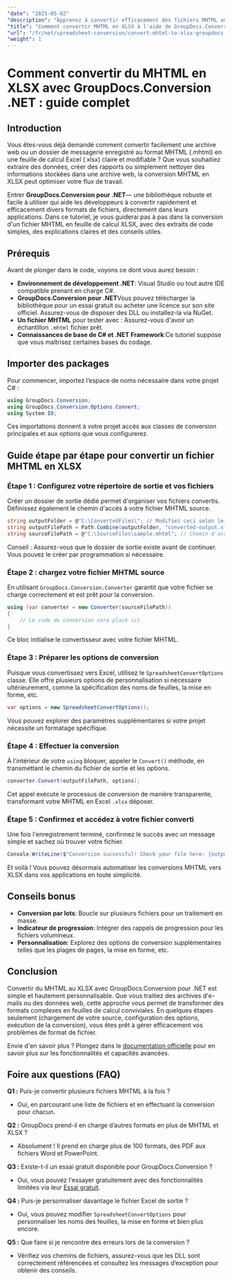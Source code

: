 ```yaml
---
"date": "2025-05-02"
"description": "Apprenez à convertir efficacement des fichiers MHTML au format XLSX d'Excel avec GroupDocs.Conversion .NET. Suivez ce guide complet pour obtenir des instructions étape par étape et les meilleures pratiques."
"title": "Comment convertir MHTML en XLSX à l'aide de GroupDocs.Conversion .NET - Guide complet"
"url": "/fr/net/spreadsheet-conversion/convert-mhtml-to-xlsx-groupdocs-net/"
"weight": 1
---
```


# Comment convertir du MHTML en XLSX avec GroupDocs.Conversion .NET : guide complet

## Introduction

Vous êtes-vous déjà demandé comment convertir facilement une archive web ou un dossier de messagerie enregistré au format MHTML (.mhtml) en une feuille de calcul Excel (.xlsx) claire et modifiable ? Que vous souhaitiez extraire des données, créer des rapports ou simplement nettoyer des informations stockées dans une archive web, la conversion MHTML en XLSX peut optimiser votre flux de travail.

Entrer **GroupDocs.Conversion pour .NET**— une bibliothèque robuste et facile à utiliser qui aide les développeurs à convertir rapidement et efficacement divers formats de fichiers, directement dans leurs applications. Dans ce tutoriel, je vous guiderai pas à pas dans la conversion d'un fichier MHTML en feuille de calcul XLSX, avec des extraits de code simples, des explications claires et des conseils utiles.


## Prérequis

Avant de plonger dans le code, voyons ce dont vous aurez besoin :

- **Environnement de développement .NET**: Visual Studio ou tout autre IDE compatible prenant en charge C#.
- **GroupDocs.Conversion pour .NET**Vous pouvez télécharger la bibliothèque pour un essai gratuit ou acheter une licence sur son site officiel. Assurez-vous de disposer des DLL ou installez-la via NuGet.
- **Un fichier MHTML** pour tester avec : Assurez-vous d'avoir un échantillon `.mhtml` fichier prêt.
- **Connaissances de base de C# et .NET Framework**:Ce tutoriel suppose que vous maîtrisez certaines bases du codage.


## Importer des packages

Pour commencer, importez l’espace de noms nécessaire dans votre projet C# :

```csharp
using GroupDocs.Conversion;
using GroupDocs.Conversion.Options.Convert;
using System.IO;
```

Ces importations donnent à votre projet accès aux classes de conversion principales et aux options que vous configurerez.


## Guide étape par étape pour convertir un fichier MHTML en XLSX

### Étape 1 : Configurez votre répertoire de sortie et vos fichiers

Créer un dossier de sortie dédié permet d'organiser vos fichiers convertis. Définissez également le chemin d'accès à votre fichier MHTML source.

```csharp
string outputFolder = @"C:\ConvertedFiles\"; // Modifiez ceci selon le chemin de sortie souhaité
string outputFilePath = Path.Combine(outputFolder, "converted-output.xlsx");
string sourceFilePath = @"C:\SourceFiles\sample.mhtml"; // Chemin d'accès à votre fichier MHTML source
```

Conseil : Assurez-vous que le dossier de sortie existe avant de continuer. Vous pouvez le créer par programmation si nécessaire.


### Étape 2 : chargez votre fichier MHTML source

En utilisant `GroupDocs.Conversion.Converter` garantit que votre fichier se charge correctement et est prêt pour la conversion.

```csharp
using (var converter = new Converter(sourceFilePath))
{
    // Le code de conversion sera placé ici
}
```

Ce bloc initialise le convertisseur avec votre fichier MHTML.


### Étape 3 : Préparer les options de conversion

Puisque vous convertissez vers Excel, utilisez le `SpreadsheetConvertOptions` classe. Elle offre plusieurs options de personnalisation si nécessaire ultérieurement, comme la spécification des noms de feuilles, la mise en forme, etc.

```csharp
var options = new SpreadsheetConvertOptions();
```

Vous pouvez explorer des paramètres supplémentaires si votre projet nécessite un formatage spécifique.


### Étape 4 : Effectuer la conversion

À l'intérieur de votre `using` bloquer, appeler le `Convert()` méthode, en transmettant le chemin du fichier de sortie et les options.

```csharp
converter.Convert(outputFilePath, options);
```

Cet appel exécute le processus de conversion de manière transparente, transformant votre MHTML en Excel `.xlsx` déposer.


### Étape 5 : Confirmez et accédez à votre fichier converti

Une fois l'enregistrement terminé, confirmez le succès avec un message simple et sachez où trouver votre fichier.

```csharp
Console.WriteLine($"Conversion successful! Check your file here: {outputFilePath}");
```

Et voilà ! Vous pouvez désormais automatiser les conversions MHTML vers XLSX dans vos applications en toute simplicité.


## Conseils bonus

- **Conversion par lots**: Boucle sur plusieurs fichiers pour un traitement en masse.
- **Indicateur de progression**: Intégrer des rappels de progression pour les fichiers volumineux.
- **Personnalisation**: Explorez des options de conversion supplémentaires telles que les plages de pages, la mise en forme, etc.


## Conclusion

Convertir du MHTML au XLSX avec GroupDocs.Conversion pour .NET est simple et hautement personnalisable. Que vous traitiez des archives d'e-mails ou des données web, cette approche vous permet de transformer des formats complexes en feuilles de calcul conviviales. En quelques étapes seulement (chargement de votre source, configuration des options, exécution de la conversion), vous êtes prêt à gérer efficacement vos problèmes de format de fichier.

Envie d'en savoir plus ? Plongez dans le [documentation officielle](https://docs.groupdocs.com/conversion/net/) pour en savoir plus sur les fonctionnalités et capacités avancées.


## Foire aux questions (FAQ)

**Q1 :** Puis-je convertir plusieurs fichiers MHTML à la fois ?  

- Oui, en parcourant une liste de fichiers et en effectuant la conversion pour chacun.

**Q2 :** GroupDocs prend-il en charge d’autres formats en plus de MHTML et XLSX ?  

- Absolument ! Il prend en charge plus de 100 formats, des PDF aux fichiers Word et PowerPoint.

**Q3 :** Existe-t-il un essai gratuit disponible pour GroupDocs.Conversion ?  

- Oui, vous pouvez l'essayer gratuitement avec des fonctionnalités limitées via leur [Essai gratuit](https://releases.groupdocs.com/conversion/net/).

**Q4 :** Puis-je personnaliser davantage le fichier Excel de sortie ?  

- Oui, vous pouvez modifier `SpreadsheetConvertOptions` pour personnaliser les noms des feuilles, la mise en forme et bien plus encore.

**Q5 :** Que faire si je rencontre des erreurs lors de la conversion ?  

- Vérifiez vos chemins de fichiers, assurez-vous que les DLL sont correctement référencées et consultez les messages d’exception pour obtenir des conseils.